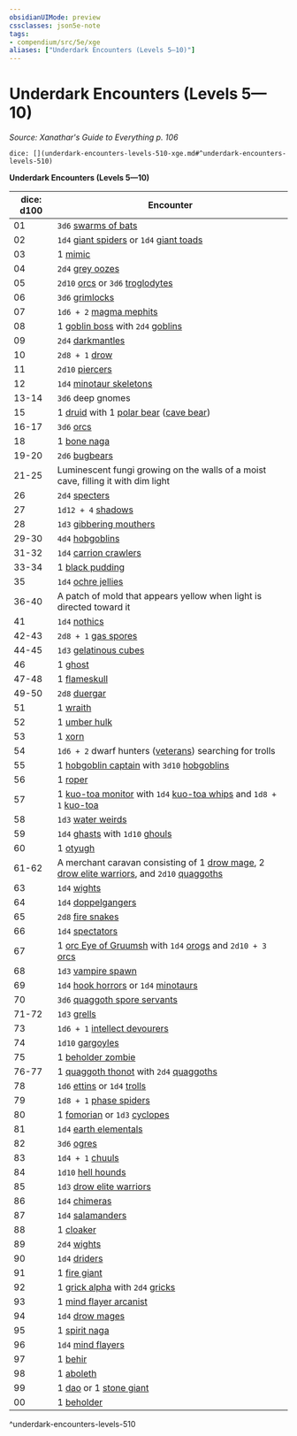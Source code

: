 ```yaml
---
obsidianUIMode: preview
cssclasses: json5e-note
tags:
- compendium/src/5e/xge
aliases: ["Underdark Encounters (Levels 5—10)"]
---
```

# Underdark Encounters (Levels 5—10)
*Source: Xanathar's Guide to Everything p. 106* 

`dice: [](underdark-encounters-levels-510-xge.md#^underdark-encounters-levels-510)`

**Underdark Encounters (Levels 5—10)**

| dice: d100 | Encounter |
|------------|-----------|
| 01 | `3d6` [swarms of bats](z_compendium/bestiary/beast/swarm-of-bats.md) |
| 02 | `1d4` [giant spiders](z_compendium/bestiary/beast/giant-spider.md) or `1d4` [giant toads](z_compendium/bestiary/beast/giant-toad.md) |
| 03 | 1 [mimic](z_compendium/bestiary/monstrosity/mimic.md) |
| 04 | `2d4` [grey oozes](z_compendium/bestiary/ooze/gray-ooze.md) |
| 05 | `2d10` [orcs](z_compendium/bestiary/humanoid/orc.md) or `3d6` [troglodytes](z_compendium/bestiary/humanoid/troglodyte.md) |
| 06 | `3d6` [grimlocks](z_compendium/bestiary/humanoid/grimlock.md) |
| 07 | `1d6 + 2` [magma mephits](z_compendium/bestiary/elemental/magma-mephit.md) |
| 08 | 1 [goblin boss](z_compendium/bestiary/humanoid/goblin-boss.md) with `2d4` [goblins](z_compendium/bestiary/humanoid/goblin.md) |
| 09 | `2d4` [darkmantles](z_compendium/bestiary/monstrosity/darkmantle.md) |
| 10 | `2d8 + 1` [drow](z_compendium/bestiary/humanoid/drow.md) |
| 11 | `2d10` [piercers](z_compendium/bestiary/monstrosity/piercer.md) |
| 12 | `1d4` [minotaur skeletons](z_compendium/bestiary/undead/minotaur-skeleton.md) |
| 13-14 | `3d6` deep gnomes |
| 15 | 1 [druid](z_compendium/bestiary/humanoid/druid.md) with 1 [polar bear](z_compendium/bestiary/beast/polar-bear.md) ([cave bear](z_compendium/bestiary/beast/cave-bear.md)) |
| 16-17 | `3d6` [orcs](z_compendium/bestiary/humanoid/orc.md) |
| 18 | 1 [bone naga](z_compendium/bestiary/undead/bone-naga-guardian.md) |
| 19-20 | `2d6` [bugbears](z_compendium/bestiary/humanoid/bugbear.md) |
| 21-25 | Luminescent fungi growing on the walls of a moist cave, filling it with dim light |
| 26 | `2d4` [specters](z_compendium/bestiary/undead/specter.md) |
| 27 | `1d12 + 4` [shadows](z_compendium/bestiary/undead/shadow.md) |
| 28 | `1d3` [gibbering mouthers](z_compendium/bestiary/aberration/gibbering-mouther.md) |
| 29-30 | `4d4` [hobgoblins](z_compendium/bestiary/humanoid/hobgoblin.md) |
| 31-32 | `1d4` [carrion crawlers](z_compendium/bestiary/monstrosity/carrion-crawler.md) |
| 33-34 | 1 [black pudding](z_compendium/bestiary/ooze/black-pudding.md) |
| 35 | `1d4` [ochre jellies](z_compendium/bestiary/ooze/ochre-jelly.md) |
| 36-40 | A patch of mold that appears yellow when light is directed toward it |
| 41 | `1d4` [nothics](z_compendium/bestiary/aberration/nothic.md) |
| 42-43 | `2d8 + 1` [gas spores](z_compendium/bestiary/plant/gas-spore.md) |
| 44-45 | `1d3` [gelatinous cubes](z_compendium/bestiary/ooze/gelatinous-cube.md) |
| 46 | 1 [ghost](z_compendium/bestiary/undead/ghost.md) |
| 47-48 | 1 [flameskull](z_compendium/bestiary/undead/flameskull.md) |
| 49-50 | `2d8` [duergar](z_compendium/bestiary/humanoid/duergar.md) |
| 51 | 1 [wraith](z_compendium/bestiary/undead/wraith.md) |
| 52 | 1 [umber hulk](z_compendium/bestiary/monstrosity/umber-hulk.md) |
| 53 | 1 [xorn](z_compendium/bestiary/elemental/xorn.md) |
| 54 | `1d6 + 2` dwarf hunters ([veterans](z_compendium/bestiary/humanoid/veteran.md)) searching for trolls |
| 55 | 1 [hobgoblin captain](z_compendium/bestiary/humanoid/hobgoblin-captain.md) with `3d10` [hobgoblins](z_compendium/bestiary/humanoid/hobgoblin.md) |
| 56 | 1 [roper](z_compendium/bestiary/monstrosity/roper.md) |
| 57 | 1 [kuo-toa monitor](z_compendium/bestiary/humanoid/kuo-toa-monitor.md) with `1d4` [kuo-toa whips](z_compendium/bestiary/humanoid/kuo-toa-whip.md) and `1d8 + 1` [kuo-toa](z_compendium/bestiary/humanoid/kuo-toa.md) |
| 58 | `1d3` [water weirds](z_compendium/bestiary/elemental/water-weird.md) |
| 59 | `1d4` [ghasts](z_compendium/bestiary/undead/ghast.md) with `1d10` [ghouls](z_compendium/bestiary/undead/ghoul.md) |
| 60 | 1 [otyugh](z_compendium/bestiary/aberration/otyugh.md) |
| 61-62 | A merchant caravan consisting of 1 [drow mage](z_compendium/bestiary/humanoid/drow-mage.md), 2 [drow elite warriors](z_compendium/bestiary/humanoid/drow-elite-warrior.md), and `2d10` [quaggoths](z_compendium/bestiary/humanoid/quaggoth.md) |
| 63 | `1d4` [wights](z_compendium/bestiary/undead/wight.md) |
| 64 | `1d4` [doppelgangers](z_compendium/bestiary/monstrosity/doppelganger.md) |
| 65 | `2d8` [fire snakes](z_compendium/bestiary/elemental/fire-snake.md) |
| 66 | `1d4` [spectators](z_compendium/bestiary/aberration/spectator.md) |
| 67 | 1 [orc Eye of Gruumsh](z_compendium/bestiary/humanoid/orc-eye-of-gruumsh.md) with `1d4` [orogs](z_compendium/bestiary/humanoid/orog.md) and `2d10 + 3` [orcs](z_compendium/bestiary/humanoid/orc.md) |
| 68 | `1d3` [vampire spawn](z_compendium/bestiary/undead/vampire-spawn.md) |
| 69 | `1d4` [hook horrors](z_compendium/bestiary/monstrosity/hook-horror.md) or `1d4` [minotaurs](z_compendium/bestiary/monstrosity/minotaur.md) |
| 70 | `3d6` [quaggoth spore servants](z_compendium/bestiary/plant/quaggoth-spore-servant.md) |
| 71-72 | `1d3` [grells](z_compendium/bestiary/aberration/grell.md) |
| 73 | `1d6 + 1` [intellect devourers](z_compendium/bestiary/aberration/intellect-devourer.md) |
| 74 | `1d10` [gargoyles](z_compendium/bestiary/elemental/gargoyle.md) |
| 75 | 1 [beholder zombie](z_compendium/bestiary/undead/beholder-zombie.md) |
| 76-77 | 1 [quaggoth thonot](z_compendium/bestiary/humanoid/quaggoth-thonot.md) with `2d4` [quaggoths](z_compendium/bestiary/humanoid/quaggoth.md) |
| 78 | `1d6` [ettins](z_compendium/bestiary/giant/ettin.md) or `1d4` [trolls](z_compendium/bestiary/giant/troll.md) |
| 79 | `1d8 + 1` [phase spiders](z_compendium/bestiary/monstrosity/phase-spider.md) |
| 80 | 1 [fomorian](z_compendium/bestiary/giant/fomorian.md) or `1d3` [cyclopes](z_compendium/bestiary/giant/cyclops.md) |
| 81 | `1d4` [earth elementals](z_compendium/bestiary/elemental/earth-elemental.md) |
| 82 | `3d6` [ogres](z_compendium/bestiary/giant/ogre.md) |
| 83 | `1d4 + 1` [chuuls](z_compendium/bestiary/aberration/chuul.md) |
| 84 | `1d10` [hell hounds](z_compendium/bestiary/fiend/hell-hound.md) |
| 85 | `1d3` [drow elite warriors](z_compendium/bestiary/humanoid/drow-elite-warrior.md) |
| 86 | `1d4` [chimeras](z_compendium/bestiary/monstrosity/chimera.md) |
| 87 | `1d4` [salamanders](z_compendium/bestiary/elemental/salamander.md) |
| 88 | 1 [cloaker](z_compendium/bestiary/aberration/cloaker.md) |
| 89 | `2d4` [wights](z_compendium/bestiary/undead/wight.md) |
| 90 | `1d4` [driders](z_compendium/bestiary/monstrosity/drider.md) |
| 91 | 1 [fire giant](z_compendium/bestiary/giant/fire-giant.md) |
| 92 | 1 [grick alpha](z_compendium/bestiary/monstrosity/grick-alpha.md) with `2d4` [gricks](z_compendium/bestiary/monstrosity/grick.md) |
| 93 | 1 [mind flayer arcanist](z_compendium/bestiary/aberration/mind-flayer-arcanist.md) |
| 94 | `1d4` [drow mages](z_compendium/bestiary/humanoid/drow-mage.md) |
| 95 | 1 [spirit naga](z_compendium/bestiary/monstrosity/spirit-naga.md) |
| 96 | `1d4` [mind flayers](z_compendium/bestiary/aberration/mind-flayer.md) |
| 97 | 1 [behir](z_compendium/bestiary/monstrosity/behir.md) |
| 98 | 1 [aboleth](z_compendium/bestiary/aberration/aboleth.md) |
| 99 | 1 [dao](z_compendium/bestiary/elemental/dao.md) or 1 [stone giant](z_compendium/bestiary/giant/stone-giant.md) |
| 00 | 1 [beholder](z_compendium/bestiary/aberration/beholder.md) |
^underdark-encounters-levels-510